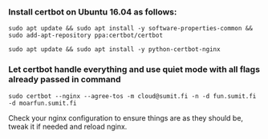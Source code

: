 ### Install certbot on Ubuntu 16.04 as follows:

`sudo apt update && sudo apt install -y software-properties-common && sudo add-apt-repository ppa:certbot/certbot`

`sudo apt update && sudo apt install -y python-certbot-nginx`

### Let certbot handle everything and use quiet mode with all flags already passed in command

`sudo certbot --nginx --agree-tos -m cloud@sumit.fi -n -d fun.sumit.fi -d moarfun.sumit.fi`


Check your nginx configuration to ensure things are as they should be, tweak it if needed and reload nginx.
